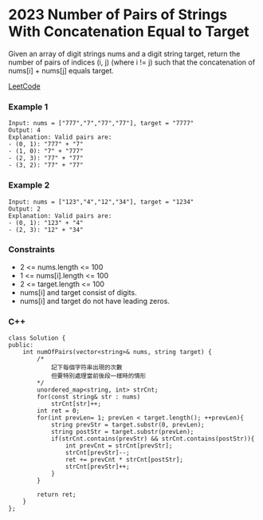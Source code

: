 # 2023 Number of Pairs of Strings With Concatenation Equal to Target

Given an array of digit strings nums and a digit string target, return the number of pairs of indices (i, j) (where i != j) such that the concatenation of nums[i] + nums[j] equals target.
 
[LeetCode](https://leetcode.cn/problems/number-of-pairs-of-strings-with-concatenation-equal-to-target/)

### Example 1

```
Input: nums = ["777","7","77","77"], target = "7777"
Output: 4
Explanation: Valid pairs are:
- (0, 1): "777" + "7"
- (1, 0): "7" + "777"
- (2, 3): "77" + "77"
- (3, 2): "77" + "77"
```

### Example 2

```
Input: nums = ["123","4","12","34"], target = "1234"
Output: 2
Explanation: Valid pairs are:
- (0, 1): "123" + "4"
- (2, 3): "12" + "34"
```

### Constraints

* 2 <= nums.length <= 100
* 1 <= nums[i].length <= 100
* 2 <= target.length <= 100
* nums[i] and target consist of digits.
* nums[i] and target do not have leading zeros.


### C++ 

```
class Solution {
public:
    int numOfPairs(vector<string>& nums, string target) {
        /*
            記下每個字符串出現的次數
            但要特別處理當前後段一樣時的情形
        */
        unordered_map<string, int> strCnt;
        for(const string& str : nums)
            strCnt[str]++;
        int ret = 0;
        for(int prevLen= 1; prevLen < target.length(); ++prevLen){
            string prevStr = target.substr(0, prevLen);
            string postStr = target.substr(prevLen);
            if(strCnt.contains(prevStr) && strCnt.contains(postStr)){
                int prevCnt = strCnt[prevStr];
                strCnt[prevStr]--;
                ret += prevCnt * strCnt[postStr];
                strCnt[prevStr]++;
            }
        }
        
        return ret;
    }
};
```